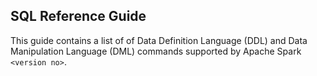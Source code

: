## SQL Reference Guide

This guide contains a list of of Data Definition Language (DDL) and Data Manipulation Language (DML) commands supported by Apache Spark `<version no>`.